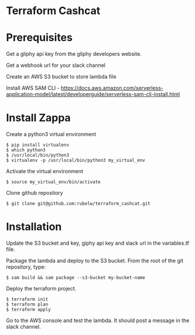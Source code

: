 Terraform Cashcat
========================

Prerequisites
========

Get a gliphy api key from the gliphy developers website.

Get a webhook url for your slack channel

Create an AWS S3 bucket to store lambda file

Install AWS SAM CLI - https://docs.aws.amazon.com/serverless-application-model/latest/developerguide/serverless-sam-cli-install.html


Install Zappa
==================================================

Create a python3 virtual environment

``` {.sourceCode .console}
$ pip install virtualenv
$ which python3
$ /usr/local/bin/python3
$ virtualenv -p /usr/local/bin/python3 my_virtual_env
```

Activate the virtual environment


``` {.sourceCode .console}
$ source my_virtual_env/bin/activate
```

Clone github repository


``` {.sourceCode .console}
$ git clone git@github.com:rubelw/terraform_cashcat.git
```

Installation
============

Update the S3 bucket and key, giphy api key and slack url in the
variables.tf file.

Package the lambda and deploy to the S3 bucket.  From the root of the git repository, type:


``` {.sourceCode .console}
$ sam build && sam package --s3-bucket my-bucket-name
```

Deploy the terraform project.


``` {.sourceCode .console}
$ terraform init
$ terraform plan
$ terraform apply
```

Go to the AWS console and test the lambda.  It should post a message in the slack channel.